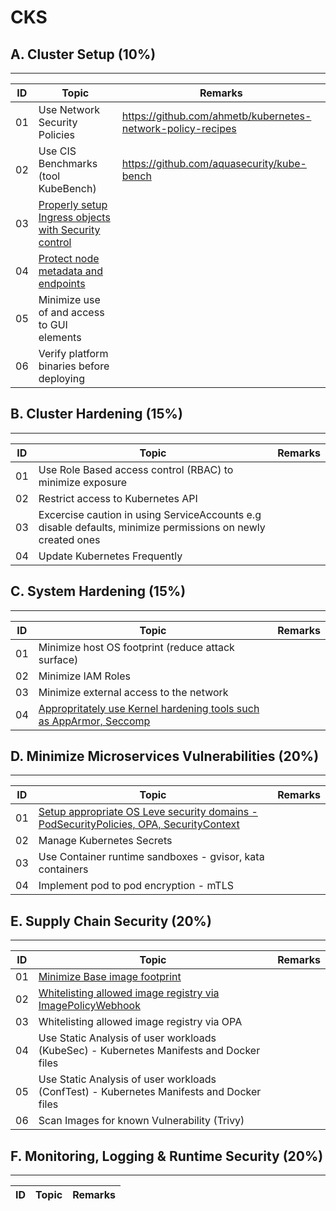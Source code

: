 # CKS

## A. Cluster Setup (10%)
---
| ID | Topic | Remarks |
| ----------- | ----------- | ----------- |
| 01 | Use Network Security Policies |  https://github.com/ahmetb/kubernetes-network-policy-recipes |
| 02 | Use CIS Benchmarks (tool KubeBench) | https://github.com/aquasecurity/kube-bench |
| 03 | [Properly setup Ingress objects with Security control](https://github.com/swarajitroy/CKS/blob/main/cluster_setup/A03_Ingress_Security_Control.md) ||
| 04 | [Protect node metadata and endpoints](https://github.com/swarajitroy/CKS/blob/main/cluster_setup/A04_protect_node_metadata.md)|| 
| 05 | Minimize use of and access to GUI elements ||
| 06 | Verify platform binaries before deploying ||

## B. Cluster Hardening (15%)
---
| ID | Topic | Remarks |
| ----------- | ----------- | ----------- |
| 01 | Use Role Based access control (RBAC) to minimize exposure |   |
| 02 | Restrict access to Kubernetes API | |
| 03 | Excercise caution in using ServiceAccounts e.g disable defaults, minimize permissions on newly created ones | |
| 04 | Update Kubernetes Frequently | |

## C. System Hardening (15%)
---
| ID | Topic | Remarks |
| ----------- | ----------- | ----------- |
| 01 | Minimize host OS footprint (reduce attack surface) |   |
| 02 | Minimize IAM Roles |   |
| 03 | Minimize external access to the network |   |
| 04 | [Appropritately use Kernel hardening tools such as AppArmor, Seccomp](https://github.com/swarajitroy/CKS/blob/main/system_hardening/A04_Kernel_Hardening_Seccomp_AppArmour.md) |   |

## D. Minimize Microservices Vulnerabilities (20%)
---
| ID | Topic | Remarks |
| ----------- | ----------- | ----------- |
| 01 | [Setup appropriate OS Leve security domains - PodSecurityPolicies, OPA, SecurityContext](https://github.com/swarajitroy/CKS/blob/main/minimize_microservice_vulnerability/A01_SC_PSP_OPA.md) |   |
| 02 | Manage Kubernetes Secrets |   |
| 03 | Use Container runtime sandboxes - gvisor, kata containers |   |
| 04 | Implement pod to pod encryption - mTLS |   |

## E. Supply Chain Security (20%)
---
| ID | Topic | Remarks |
| ----------- | ----------- | ----------- |
| 01 | [Minimize Base image footprint](https://github.com/swarajitroy/CKS/blob/main/supply_chain_security/A01_reduce_base_image_footprint.md) |   |
| 02 | [Whitelisting allowed image registry via ImagePolicyWebhook](https://github.com/swarajitroy/CKS/blob/main/supply_chain_security/A02_Whitelisting_Image_Registries.md)|   |
| 03 | Whitelisting allowed image registry via OPA |   |
| 04 | Use Static Analysis of user workloads (KubeSec) - Kubernetes Manifests and Docker files |   |
| 05 | Use Static Analysis of user workloads (ConfTest) - Kubernetes Manifests and Docker files |   |
| 06 | Scan Images for known Vulnerability (Trivy) |   |

## F. Monitoring, Logging & Runtime Security  (20%)
---
| ID | Topic | Remarks |
| ----------- | ----------- | ----------- |
